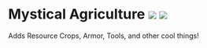 # Mystical Agriculture  [![](http://cf.way2muchnoise.eu/full_246640_downloads.svg)](https://minecraft.curseforge.com/projects/mystical-agriculture) [![](http://cf.way2muchnoise.eu/versions/246640.svg)](https://minecraft.curseforge.com/projects/mystical-agriculture)

Adds Resource Crops, Armor, Tools, and other cool things!
